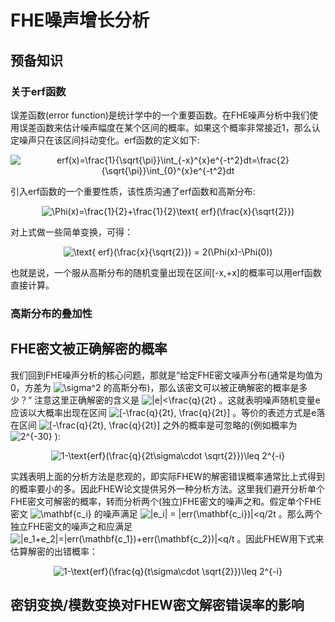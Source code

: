 # FHE噪声增长分析

## 预备知识

### 关于erf函数
误差函数(error function)是统计学中的一个重要函数。在FHE噪声分析中我们使用误差函数来估计噪声幅度在某个区间的概率。如果这个概率非常接近1，那么认定噪声只在该区间抖动变化。erf函数的定义如下:
<p align="center">
<img src="https://latex.codecogs.com/svg.image?erf(x)=\frac{1}{\sqrt{\pi}}\int_{-x}^{x}e^{-t^2}dt=\frac{2}{\sqrt{\pi}}\int_{0}^{x}e^{-t^2}dt" title="erf(x)=\frac{1}{\sqrt{\pi}}\int_{-x}^{x}e^{-t^2}dt=\frac{2}{\sqrt{\pi}}\int_{0}^{x}e^{-t^2}dt" />
 </p>
 
引入erf函数的一个重要性质，该性质沟通了erf函数和高斯分布:
<p align="center">
<img src="https://latex.codecogs.com/svg.image?\Phi(x)=\frac{1}{2}&plus;\frac{1}{2}\text{&space;erf}(\frac{x}{\sqrt{2}})&space;" title="\Phi(x)=\frac{1}{2}+\frac{1}{2}\text{ erf}(\frac{x}{\sqrt{2}}) " />
 </p>
 
 对上式做一些简单变换，可得：
<p align="center">
<img src="https://latex.codecogs.com/svg.image?\text{&space;erf}(\frac{x}{\sqrt{2}})&space;=&space;2(\Phi(x)-\Phi(0))" title="\text{ erf}(\frac{x}{\sqrt{2}}) = 2(\Phi(x)-\Phi(0))" />
</p>
也就是说，一个服从高斯分布的随机变量出现在区间[-x,+x]的概率可以用erf函数直接计算。

### 高斯分布的叠加性

## FHE密文被正确解密的概率
我们回到FHE噪声分析的核心问题，那就是“给定FHE密文噪声分布(通常是均值为0，方差为 <img src="https://latex.codecogs.com/svg.image?\sigma^2" title="\sigma^2" /> 的高斯分布)，那么该密文可以被正确解密的概率是多少？” 注意这里正确解密的含义是 <img src="https://latex.codecogs.com/svg.image?|e|<\frac{q}{2t}" title="|e|<\frac{q}{2t}" /> 。这就表明噪声随机变量e应该以大概率出现在区间 <img src="https://latex.codecogs.com/svg.image?[-\frac{q}{2t},&space;\frac{q}{2t}]" title="[-\frac{q}{2t}, \frac{q}{2t}]" /> 。等价的表述方式是e落在区间 <img src="https://latex.codecogs.com/svg.image?[-\frac{q}{2t},&space;\frac{q}{2t}]" title="[-\frac{q}{2t}, \frac{q}{2t}]" /> 之外的概率是可忽略的(例如概率为 <img src="https://latex.codecogs.com/svg.image?2^{-30}" title="2^{-30}" /> ):
<p align="center">
<img src="https://latex.codecogs.com/svg.image?1-\text{erf}(\frac{q}{2t\sigma\cdot&space;\sqrt{2}})\leq&space;2^{-i}" title="1-\text{erf}(\frac{q}{2t\sigma\cdot \sqrt{2}})\leq 2^{-i}" /> </p>

实践表明上面的分析方法是悲观的，即实际FHEW的解密错误概率通常比上式得到的概率要小的多。因此FHEW论文提供另外一种分析方法。这里我们避开分析单个FHE密文可解密的概率，转而分析两个(独立)FHE密文的噪声之和。假定单个FHE密文 <img src="https://latex.codecogs.com/svg.image?\mathbf{c_i}" title="\mathbf{c_i}" /> 的噪声满足 <img src="https://latex.codecogs.com/svg.image?|e_i|&space;=&space;|err(\mathbf{c_i})|<q/2t" title="|e_i| = |err(\mathbf{c_i})|<q/2t" /> 。那么两个独立FHE密文的噪声之和应满足 <img src="https://latex.codecogs.com/svg.image?|e_1&plus;e_2|=|err(\mathbf{c_1})&plus;err(\mathbf{c_2})|<q/t" title="|e_1+e_2|=|err(\mathbf{c_1})+err(\mathbf{c_2})|<q/t" /> 。因此FHEW用下式来估算解密的出错概率：
<p align="center">
<img src="https://latex.codecogs.com/svg.image?1-\text{erf}(\frac{q}{t\sigma\cdot&space;\sqrt{2}})\leq&space;2^{-i}" title="1-\text{erf}(\frac{q}{t\sigma\cdot \sqrt{2}})\leq 2^{-i}" /> </p>

## 密钥变换/模数变换对FHEW密文解密错误率的影响
